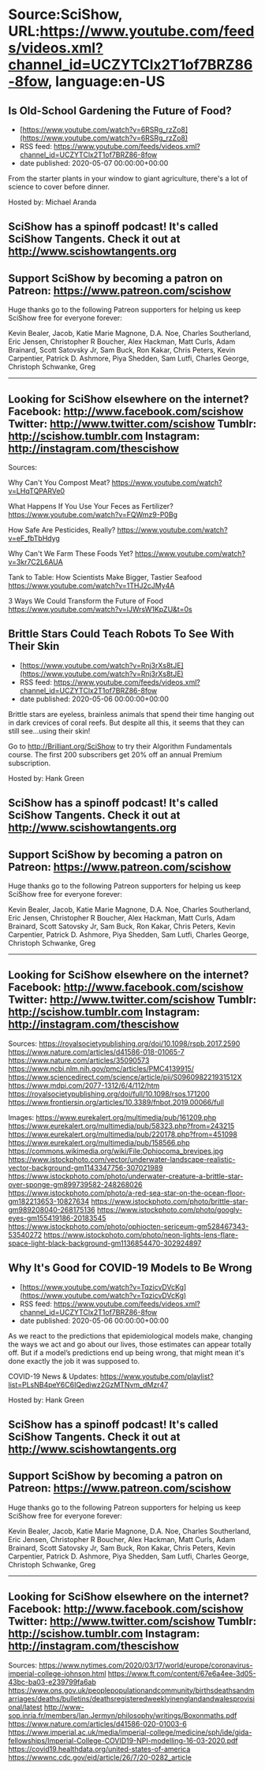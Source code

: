 # Source:SciShow, URL:https://www.youtube.com/feeds/videos.xml?channel_id=UCZYTClx2T1of7BRZ86-8fow, language:en-US

## Is Old-School Gardening the Future of Food?
 - [https://www.youtube.com/watch?v=6RSRg_rzZo8](https://www.youtube.com/watch?v=6RSRg_rzZo8)
 - RSS feed: https://www.youtube.com/feeds/videos.xml?channel_id=UCZYTClx2T1of7BRZ86-8fow
 - date published: 2020-05-07 00:00:00+00:00

From the starter plants in your window to giant agriculture, there's a lot of science to cover before dinner.

Hosted by: Michael Aranda

SciShow has a spinoff podcast! It's called SciShow Tangents. Check it out at http://www.scishowtangents.org
----------
Support SciShow by becoming a patron on Patreon: https://www.patreon.com/scishow
----------
Huge thanks go to the following Patreon supporters for helping us keep SciShow free for everyone forever:

Kevin Bealer, Jacob, Katie Marie Magnone, D.A. Noe, Charles Southerland, Eric Jensen, Christopher R Boucher, Alex Hackman, Matt Curls, Adam Brainard, Scott Satovsky Jr, Sam Buck, Ron Kakar, Chris Peters, Kevin Carpentier, Patrick D. Ashmore, Piya Shedden, Sam Lutfi, Charles George, Christoph Schwanke, Greg

----------
Looking for SciShow elsewhere on the internet?
Facebook: http://www.facebook.com/scishow
Twitter: http://www.twitter.com/scishow
Tumblr: http://scishow.tumblr.com
Instagram: http://instagram.com/thescishow
----------
Sources:

Why Can't You Compost Meat? 
https://www.youtube.com/watch?v=LHqTQPARVe0 

What Happens If You Use Your Feces as Fertilizer? 
https://www.youtube.com/watch?v=FQWmz9-P0Bg

How Safe Are Pesticides, Really?
https://www.youtube.com/watch?v=eF_fbTbHdyg

Why Can't We Farm These Foods Yet?
https://www.youtube.com/watch?v=3kr7C2L6AUA

Tank to Table: How Scientists Make Bigger, Tastier Seafood 
https://www.youtube.com/watch?v=1THJ2cJMy4A

3 Ways We Could Transform the Future of Food 
https://www.youtube.com/watch?v=lJWrsW1KpZU&t=0s

## Brittle Stars Could Teach Robots To See With Their Skin
 - [https://www.youtube.com/watch?v=Rnj3rXs8tJE](https://www.youtube.com/watch?v=Rnj3rXs8tJE)
 - RSS feed: https://www.youtube.com/feeds/videos.xml?channel_id=UCZYTClx2T1of7BRZ86-8fow
 - date published: 2020-05-06 00:00:00+00:00

Brittle stars are eyeless, brainless animals that spend their time hanging out in dark crevices of coral reefs. But despite all this, it seems that they can still see...using their skin! 

Go to http://Brilliant.org/SciShow to try their Algorithm Fundamentals course. The first 200 subscribers get 20% off an annual Premium subscription.

Hosted by: Hank Green

SciShow has a spinoff podcast! It's called SciShow Tangents. Check it out at http://www.scishowtangents.org
----------
Support SciShow by becoming a patron on Patreon: https://www.patreon.com/scishow
----------
Huge thanks go to the following Patreon supporters for helping us keep SciShow free for everyone forever:

Kevin Bealer, Jacob, Katie Marie Magnone, D.A. Noe, Charles Southerland, Eric Jensen, Christopher R Boucher, Alex Hackman, Matt Curls, Adam Brainard, Scott Satovsky Jr, Sam Buck, Ron Kakar, Chris Peters, Kevin Carpentier, Patrick D. Ashmore, Piya Shedden, Sam Lutfi, Charles George, Christoph Schwanke, Greg

----------
Looking for SciShow elsewhere on the internet?
Facebook: http://www.facebook.com/scishow
Twitter: http://www.twitter.com/scishow
Tumblr: http://scishow.tumblr.com
Instagram: http://instagram.com/thescishow
----------
Sources:
https://royalsocietypublishing.org/doi/10.1098/rspb.2017.2590
https://www.nature.com/articles/d41586-018-01065-7 
https://www.nature.com/articles/35090573
https://www.ncbi.nlm.nih.gov/pmc/articles/PMC4139915/
https://www.sciencedirect.com/science/article/pii/S096098221931512X
https://www.mdpi.com/2077-1312/6/4/112/htm 
https://royalsocietypublishing.org/doi/full/10.1098/rsos.171200 
https://www.frontiersin.org/articles/10.3389/fnbot.2019.00066/full 

Images:
https://www.eurekalert.org/multimedia/pub/161209.php
https://www.eurekalert.org/multimedia/pub/58323.php?from=243215
https://www.eurekalert.org/multimedia/pub/220178.php?from=451098
https://www.eurekalert.org/multimedia/pub/158566.php
https://commons.wikimedia.org/wiki/File:Ophiocoma_brevipes.jpg
https://www.istockphoto.com/vector/underwater-landscape-realistic-vector-background-gm1143347756-307021989
https://www.istockphoto.com/photo/underwater-creature-a-brittle-star-over-sponge-gm899739582-248268026
https://www.istockphoto.com/photo/a-red-sea-star-on-the-ocean-floor-gm182213653-10827634
https://www.istockphoto.com/photo/brittle-star-gm989208040-268175136
https://www.istockphoto.com/photo/googly-eyes-gm155419186-20183545
https://www.istockphoto.com/photo/ophiocten-sericeum-gm528467343-53540272
https://www.istockphoto.com/photo/neon-lights-lens-flare-space-light-black-background-gm1136854470-302924897

## Why It's Good for COVID-19 Models to Be Wrong
 - [https://www.youtube.com/watch?v=TqzicvDVcKg](https://www.youtube.com/watch?v=TqzicvDVcKg)
 - RSS feed: https://www.youtube.com/feeds/videos.xml?channel_id=UCZYTClx2T1of7BRZ86-8fow
 - date published: 2020-05-06 00:00:00+00:00

As we react to the predictions that epidemiological models make, changing the ways we act and go about our lives, those estimates can appear totally off. But if a model’s predictions end up being wrong, that might mean it's done exactly the job it was supposed to.

COVID-19 News & Updates: https://www.youtube.com/playlist?list=PLsNB4peY6C6IQediwz2GzMTNvm_dMzr47

Hosted by: Hank Green

SciShow has a spinoff podcast! It's called SciShow Tangents. Check it out at http://www.scishowtangents.org
----------
Support SciShow by becoming a patron on Patreon: https://www.patreon.com/scishow
----------
Huge thanks go to the following Patreon supporters for helping us keep SciShow free for everyone forever:

Kevin Bealer, Jacob, Katie Marie Magnone, D.A. Noe, Charles Southerland, Eric Jensen, Christopher R Boucher, Alex Hackman, Matt Curls, Adam Brainard, Scott Satovsky Jr, Sam Buck, Ron Kakar, Chris Peters, Kevin Carpentier, Patrick D. Ashmore, Piya Shedden, Sam Lutfi, Charles George, Christoph Schwanke, Greg

----------
Looking for SciShow elsewhere on the internet?
Facebook: http://www.facebook.com/scishow
Twitter: http://www.twitter.com/scishow
Tumblr: http://scishow.tumblr.com
Instagram: http://instagram.com/thescishow
----------
Sources:
https://www.nytimes.com/2020/03/17/world/europe/coronavirus-imperial-college-johnson.html
https://www.ft.com/content/67e6a4ee-3d05-43bc-ba03-e239799fa6ab
https://www.ons.gov.uk/peoplepopulationandcommunity/birthsdeathsandmarriages/deaths/bulletins/deathsregisteredweeklyinenglandandwalesprovisional/latest
http://www-sop.inria.fr/members/Ian.Jermyn/philosophy/writings/Boxonmaths.pdf
https://www.nature.com/articles/d41586-020-01003-6
https://www.imperial.ac.uk/media/imperial-college/medicine/sph/ide/gida-fellowships/Imperial-College-COVID19-NPI-modelling-16-03-2020.pdf
https://covid19.healthdata.org/united-states-of-america
https://wwwnc.cdc.gov/eid/article/26/7/20-0282_article


